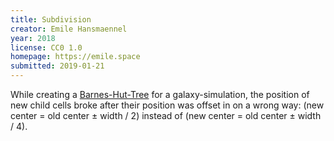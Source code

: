 ```yaml
---
title: Subdivision
creator: Emile Hansmaennel
year: 2018
license: CC0 1.0
homepage: https://emile.space
submitted: 2019-01-21
---
```


While creating a [Barnes-Hut-Tree](https://en.wikipedia.org/wiki/Barnes%E2%80%93Hut_simulation) for a galaxy-simulation, the position of new child cells broke after their position was offset in on a wrong way: (new center = old center ± width / 2) instead of (new center = old center ± width / 4).
